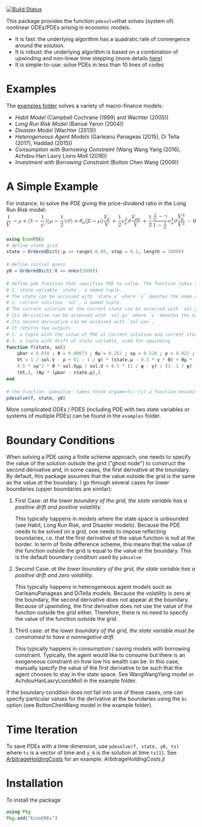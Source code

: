 [![Build Status](https://travis-ci.org/matthieugomez/EconPDEs.jl.svg?branch=master)](https://travis-ci.org/matthieugomez/EconPDEs.jl)


This package provides the function `pdesolve`that solves (system of) nonlinear ODEs/PDEs arising in economic models.

- It is fast: the underlying algorithm has a quadratic rate of convergence around the solution.
- It is robust: the underlying algorithm is based on a combination of upwinding and non-linear time stepping (more details [here](https://github.com/matthieugomez/EconPDEs.jl/blob/master/src/details.pdf))
- It is simple-to-use: solve PDEs in less than 10 lines of codes


# Examples

The [examples folder](https://github.com/matthieugomez/EconPDEs.jl/tree/master/examples)  solves a variety of macro-finance models:
- *Habit Model* (Campbell Cochrane (1999) and Wachter (2005))
- *Long Run Risk Model* (Bansal Yaron (2004))
- *Disaster Model* (Wachter (2013))
- *Heterogeneous Agent Models* (Garleanu Panageas (2015), Di Tella (2017), Haddad (2015))
- *Consumption with Borrowing Constraint* (Wang Wang Yang (2016), Achdou Han Lasry Lions Moll (2018))
- *Investment with Borrowing Constraint* (Bolton Chen Wang (2009))


# A Simple Example

For instance, to solve the PDE giving the price-dividend ratio in the Long Run Risk model:
<img src="img/by.png">

```julia
using EconPDEs
# define state grid
state = OrderedDict(:μ => range(-0.05, stop = 0.1, length = 1000))

# define initial guess
y0 = OrderedDict(:V => ones(1000))

# define pde function that specifies PDE to solve. The function takes two arguments:
# 1. state variable `state`, a named tuple. 
# The state can be accessed with `state.x` where `x` denotes the name of the state variable.
# 2. current solution `sol`, a named tuple. 
# The current solution at the current state can be accessed with `sol.y` where `y` denotes the name of initial guess. 
# Its derivative can be accessed with `sol.yx` where `x` denotes the name of state variable.
# Its second derivative can be accessed with `sol.yxx`,
# It returns two outputs
# 1. a tuple with the value of PDE at current solution and current state 
# 2. a tuple with drift of state variable, used for upwinding 
function f(state, sol)
	μbar = 0.018 ; ϑ = 0.00073 ; θμ = 0.252 ; νμ = 0.528 ; ρ = 0.025 ; ψ = 1.5 ; γ = 7.5
	Vt = 1 / sol.V - ρ + (1 - 1 / ψ) * (state.μ - 0.5 * γ * ϑ) + θμ * (μbar - state.μ) * sol.Vμ / sol.V +
	0.5 * νμ^2 * ϑ * sol.Vμμ / sol.V + 0.5 * (1 / ψ - γ) / (1- 1 / ψ) * νμ^2 *  ϑ * sol.Vμ^2/sol.V^2
	(Vt,), (θμ * (μbar - state.μ),)
end

# the function `pdesolve` takes three arguments: (i) a function encoding the ode / pde (ii) a state grid corresponding to a discretized version of the state space (iii) an initial guess for the array(s) to solve for. 
pdesolve(f, state, y0)
```

More complicated ODEs / PDES (including PDE with two state variables or systems of multiple PDEs) can be found in the `examples` folder. 


# Boundary Conditions
When solving a PDE using a finite scheme approach, one needs to specify the value of the solution *outside* the grid ("ghost node") to construct the second derivative and, in some cases, the first derivative *at* the boundary. By default, this package assumes that the value outside the grid is the same as the value *at* the boundary. I go through several cases for lower boundaries (upper boundaries are similar):

1. First Case: *at the lower boundary of the grid, the state variable has a positive drift and positive volatility.*

	This typically happens in models where the state space is unbounded (see Habit, Long Run Risk, and Disaster models). Because the PDE needs to be solved on a grid, one needs to impose reflecting boundaries, i.e. that the first derivative of the value function is null at the border. In term of finite difference scheme, this means that the value of the function outside the grid is equal to the value *at* the boundary. This is the default boundary condition used by `pdesolve`

2. Second Case: *at the lower boundary of the grid, the state variable has a positive drift and zero volatility.*

	This typically happens in heterogeneous agent models such as GarleanuPanageas and DiTella models. Because the volatility is zero at the boundary, the second derivative does not appear at the boundary. Because of upwinding, the first derivative does not use the value of the function outside the grid either. Therefore, there is no need to specify the value of the function outside the grid.

3. Third case: *at the lower boundary of the grid, the state variable must be constrained to have a nonnegative drift.*
	
	This typically happens in consumption / saving models with borrowing constraint. Typically, the agent would like to consume but there is an exogeneous constraint on how low his wealth can be. In this case, manually specify the value of the first derivative to be such that the agent chooses to stay in the state space. See WangWangYang model or AchdouHanLasryLionsMoll in the example folder.

If the boundary condition does not fall into one of these cases, one can specify particular values for the derivative at the boundaries using the `bc` option (see BoltonChenWang model in the example folder).

# Time Iteration
To save PDEs with a time dimension, use `pdesolve(f, state, y0, ts)`  where `ts` is a vector of time and `y_0` is the solution at time `ts[1]`. See [ArbitrageHoldingCosts](https://github.com/matthieugomez/EconPDEs.jl/tree/master/examples/AssetPricing/ArbitrageHoldingCosts.jl) for an example.
ArbitrageHoldingCosts.jl
# Installation

To install the package
```julia
using Pkg
Pkg.add("EconPDEs")
```

